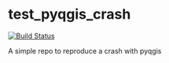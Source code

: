 # test_pyqgis_crash

[![Build Status](https://travis-ci.org/mbrasebin/test_pyqgis_crash.svg?branch=master)](https://travis-ci.org/mbrasebin/test_pyqgis_crash)


A simple repo to reproduce a crash with pyqgis
